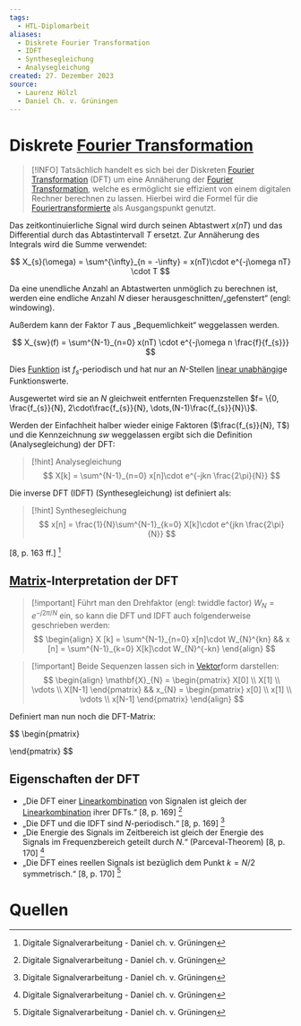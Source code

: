 ```yaml
---
tags:
  - HTL-Diplomarbeit
aliases:
  - Diskrete Fourier Transformation
  - IDFT
  - Synthesegleichung
  - Analysegleichung
created: 27. Dezember 2023
source:
  - Laurenz Hölzl
  - Daniel Ch. v. Grüningen
---
```


# Diskrete [Fourier Transformation](../../Mathe/mathe%20(4)/Fourier%20Transformation.md)

> [!INFO]
> Tatsächlich handelt es sich bei der Diskreten [Fourier Transformation](../../Mathe/mathe%20(4)/Fourier%20Transformation.md) (DFT) um eine Annäherung der [Fourier Transformation](../../Mathe/mathe%20(4)/Fourier%20Transformation.md), welche es ermöglicht sie effizient von einem digitalen Rechner berechnen zu lassen.
Hierbei wird die Formel für die [Fouriertransformierte](../../Mathe/mathe%20(4)/Fourier%20Transformation.md#Fouriertransformierte) als Ausgangspunkt genutzt.

Das zeitkontinuierliche Signal wird durch seinen Abtastwert $x(nT)$ und das Differential durch das Abtastintervall $T$ ersetzt. Zur Annäherung des Integrals wird die Summe verwendet:

$$
X_{s}(\omega) = \sum^{\infty}_{n = -\infty} = x(nT)\cdot e^{-j\omega nT} \cdot T 
$$

Da eine unendliche Anzahl an Abtastwerten unmöglich zu berechnen ist, werden eine endliche Anzahl $N$ dieser herausgeschnitten/„gefenstert“ (engl: windowing).

Außerdem kann der Faktor $T$ aus „Bequemlichkeit“ weggelassen werden.

$$
X_{sw}(f) = \sum^{N-1}_{n=0} x(nT) \cdot e^{-j\omega n \frac{f}{f_{s}}}
$$

Dies [Funktion](../../Mathe/Abbild.md) ist $f_{s}$-periodisch und hat nur an $N$-Stellen [linear unabhängig](../../Mathe/mathe%20(3)/Linearkombination.md)e Funktionswerte.

Ausgewertet wird sie an $N$ gleichweit entfernten Frequenzstellen $f= \{0, \frac{f_{s}}{N}, 2\cdot\frac{f_{s}}{N}, \dots,(N-1)\frac{f_{s}}{N}\}$.

Werden der Einfachheit halber wieder einige Faktoren ($\frac{f_{s}}{N}, T$) und die Kennzeichnung $sw$ weggelassen ergibt sich die Definition (Analysegleichung) der DFT:

> [!hint] Analysegleichung
> $$
> X[k] = \sum^{N-1}_{n=0} x[n]\cdot e^{-jkn \frac{2\pi}{N}}
> $$

Die inverse DFT (IDFT) (Synthesegleichung) ist definiert als:

> [!hint] Synthesegleichung
> $$
> x[n] = \frac{1}{N}\sum^{N-1}_{k=0} X[k]\cdot e^{jkn \frac{2\pi}{N}}
> $$

[8, p. 163 ff.] [^1]

## [Matrix](../../Mathe/mathe%20(4)/Matrix.md)-Interpretation der DFT

> [!important]  Führt man den Drehfaktor (engl: twiddle factor) $W_{N} = e^{-j2\pi/N}$ ein, so kann die DFT und IDFT auch folgenderweise geschrieben werden:
> $$
\begin{align}
X [k] = \sum^{N-1}_{n=0} x[n]\cdot W_{N}^{kn} && x [n] = \sum^{N-1}_{k=0} X[k]\cdot W_{N}^{-kn}
\end{align}
> $$

> [!important] Beide Sequenzen lassen sich in [Vektor](../../Mathe/mathe%20(3)/Vektor.md)form darstellen:
> $$
\begin{align}
\mathbf{X}_{N} = \begin{pmatrix}
X[0] \\
X[1] \\
\vdots \\
X[N-1]
\end{pmatrix} &&
x_{N} = \begin{pmatrix}
x[0] \\
x[1] \\
\vdots \\
x[N-1]
\end{pmatrix}
\end{align}
> $$

Definiert man nun noch die DFT-Matrix:

$$
\begin{pmatrix}

\end{pmatrix}
$$


## Eigenschaften der DFT

- „Die DFT einer [Linearkombination](../../Mathe/mathe%20(3)/Linearkombination.md) von Signalen ist gleich der [Linearkombination](../../Mathe/mathe%20(3)/Linearkombination.md) ihrer DFTs.“ [8, p. 169]  [^1]
- „Die DFT und die IDFT sind $N$-periodisch.“ [8, p. 169] [^1]
- „Die Energie des Signals im Zeitbereich ist gleich der Energie des Signals im Frequenzbereich geteilt durch $N$.“ (Parceval-Theorem) [8, p. 170] [^1]
- „Die DFT eines reellen Signals ist bezüglich dem Punkt $k= N/2$ symmetrisch.“ [8, p. 170] [^1]

# Quellen

[^1]: Digitale Signalverarbeitung - Daniel ch. v. Grüningen